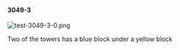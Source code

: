 #### 3049-3
![test-3049-3-0.png](https://github.com/lil-lab/nlvr/raw/master/nlvr/test/images/1/test-3049-3-0.png "test-3049-3-0.png")

Two of the towers has a blue block under a yellow block